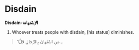 Disdain
=======

**Disdain-الاِسْتهانة**

1. Whoever treats people with disdain, [his status] diminishes.

> 1ـ مَنِ اسْتَهانَ بِالرِّجالِ قَلَّ.


